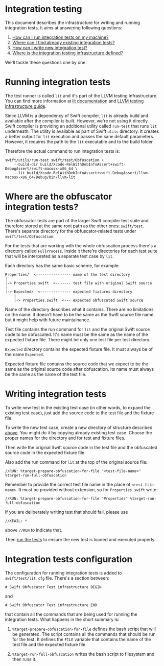 # Integration testing

This document describes the infrastructure for writing and running integration tests. It aims at answering following questions:

1. [How can I run integration tests on my machine?](#run)
2. [Where can I find already existing integration tests?](#find)
3. [How can I write new integration test?](#write)
4. [Where is the integration testing infrastructure defined?](#conf)

We'll tackle these questions one by one.

# <a name="run"></a> Running integration tests

The test runner is called `lit` and it's part of the LLVM testing infrastructure. You can find more information at [lit documentation](https://llvm.org/docs/CommandGuide/lit.html) and [LLVM testing infrastructure guide](https://llvm.org/docs/TestingGuide.html).

Since LLVM is a dependency of Swift compiler, `lit` is already build and available after the compiler is built. However, we're not using it directly. Swift compiler is providing an additional utility called `run-test` that runs `lit` underneath. The utility is available as part of Swift `utils` directory. It creates a better output for `lit` execution and passes the sane default parameters. However, it requires the path to the `lit` executable and to the build folder.

Therefore the actual command to run integration tests is:

```
swift/utils/run-test swift/test/Obfuscation \
    --build-dir build/Xcode-RelWithDebInfoAssert+swift-DebugAssert/swift-macosx-x86_64 \
    --lit build/Xcode-RelWithDebInfoAssert+swift-DebugAssert/llvm-macosx-x86_64/Debug/bin/llvm-lit
```

# <a name="find"></a> Where are the obfuscator integration tests?

The obfuscator tests are part of the larger Swift compiler test suite and therefore stored at the same root path as the other ones: `swift/test`. There's separate directory for the obfuscator-related tests under `swift/test/Obfuscation`.

For the tests that are working with the whole obfuscation process there's a directory called `FullProcess`. Inside it there're directories for each test suite that will be interpreted as a separate test case by `lit`.

Each directory has the same basic scheme, for example:

```
Properties/  <---------------- name of the test directory
|
|-> Properties.swift  <------- test file with original Swift source
|
|-> Expected/  <-------------- expected fixtures directory
    |
    |-> Properties.swift  <--- expected obfuscated Swift source
```

Name of the directory describes what it contains. There are no limitations on the name. It doesn't have to be the same as the Swift source file name, but it might help with future maintainance.

Test file contains the run command for `lit` and the original Swift source code to be obfuscated. It's name must be the same as the name of the expected fixture file. There might be only one test file per test directory.

`Expected` directory contains the expected fixture file. It must always be of the name `Expected`.

Expected fixture file contains the source code that we expect to be the same as the original source code after obfuscation. Its name must always be the same as the name of the test file.

# <a name="write"></a> Writing integration tests

To write new test in the existing test case (in other words, to expand the existing test case), just add the source code to the test file and the fixture file.

To write the new test case, create a new directory of structure described [above](#find). You might do it by copying already existing test case. Choose the proper names for the directory and for test and fixture files.

Then write the original Swift source code in the test file and the obfuscated source code in the expected fixture file.

Also add the run command for `lit` at the top of the original source file:

```
//RUN: %target-prepare-obfuscation-for-file "<test-file-name>" %target-run-full-obfuscation
```

Remember to provide the correct test file name in the place of `<test-file-name>`. It must be provided without extension, so for `Properties.swift` write:

```
//RUN: %target-prepare-obfuscation-for-file "Properties" %target-run-full-obfuscation
```

If you are deliberately writing test that should fail, please use
```
//XFAIL: *
```
above `//RUN` to indicate that.

Then [run the tests](#run) to ensure the new test is loaded and executed properly.

# <a name="conf"></a> Integration tests configuration

The configuration for running integration tests is added to `swift/test/lit.cfg` file. There's a section between:

```
# Swift Obfuscator Test infrastructure BEGIN
```

and

```
# Swift Obfuscator Test infrastructure END
```

that contain all the commands that are being used for running the integration tests. What happens in the short summary is:

1. `%target-prepare-obfuscation-for-file` defines the bash script that will be generated. The script contains all the commands that should be run for the test. It defines the `FILE` variable that contains the name of the test file and the expected fixture file.

2. `%target-run-full-obfuscation` writes the bash script to filesystem and then runs it.



